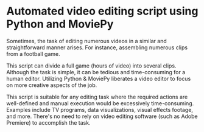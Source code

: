 # Automated video editing script using Python and MoviePy

Sometimes, the task of editing numerous videos in a similar and straightforward manner arises. For instance, assembling numerous clips from a football game.

This script can divide a full game (hours of video) into several clips. Although the task is simple, it can be tedious and time-consuming for a human editor. Utilizing Python & MoviePy liberates a video editor to focus on more creative aspects of the job.

This script is suitable for any editing task where the required actions are well-defined and manual execution would be excessively time-consuming. Examples include TV programs, data visualizations, visual effects footage, and more. There's no need to rely on video editing software (such as Adobe Premiere) to accomplish the task.
